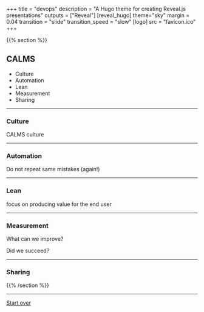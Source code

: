 +++
title = "devops"
description = "A Hugo theme for creating Reveal.js presentations"
outputs = ["Reveal"]
[reveal_hugo]
theme="sky"
margin = 0.04
transition = "slide"
transition_speed = "slow"
[logo]
src = "favicon.ico"
+++


{{% section %}}

## CALMS

- Culture
- Automation
- Lean
- Measurement
- Sharing

---

### Culture

CALMS culture

---

### Automation

Do not repeat same mistakes (again!)

---

### Lean

focus on producing value for the end user

---

### Measurement

What can we improve?

Did we succeed?

---

### Sharing

{{% /section %}}


---
[Start over](/#/1)